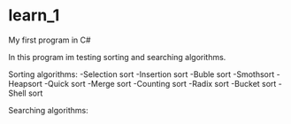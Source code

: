 # learn_1
My first program in C# 

In this program im testing sorting and searching algorithms.

Sorting algorithms:
-Selection sort
-Insertion sort
-Buble sort
-Smothsort
-Heapsort
-Quick sort
-Merge sort
-Counting sort
-Radix sort
-Bucket sort
-Shell sort

Searching algorithms:
